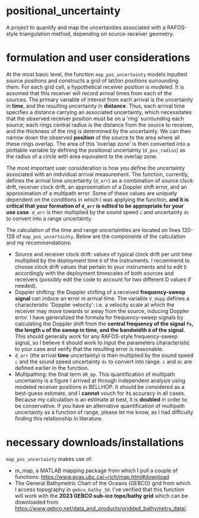 # positional_uncertainty
A project to quantify and map the uncertainties associated with a RAFOS-style triangulation method, depending on source-receiver geometry. 

# formulation and user considerations 
At the most basic level, the function `map_pos_uncertainty` models inputted source positions and constructs a grid of lat/lon positions surrounding them. For each grid cell, a hypothetical receiver position is modeled. It is assumed that this receiver will record arrival times from each of the sources. The primary variable of interest from each arrival is the uncertainty in **time**, and the resulting uncertainty in **distance**. Thus, each arrival time specifies a distance carrying an associated uncertainty, which necessitates that the observed receiver position must be on a 'ring' surrounding each source; each rings central radius is the distance from the source to receiver, and the thickness of the ring is determined by the uncertainty. We can then narrow down the observed **position** of the source to the area where all these rings overlap. The area of this 'overlap zone' is then converted into a plottable variable by defining the positional uncertainty (`d_pos_radius`) as the radius of a circle with area equivalent to the overlap zone. 

The most important user consideration is how you define the uncertainty associated with an individual arrival measurement. The function, currently, defines the arrival time uncertainty (`d_arr`) as a combination of source clock drift, receiver clock drift, an approximation of a Doppler shift error, and an approximation of a multipath error. Some of these values are uniquely dependent on the conditions in which I was applying the function, **and it is critical that your formation of `d_arr` is edited to be appropriate for your use case**. `d_arr` is then multiplied by the sound speed `c` and uncertainty `dc` to convert into a range uncertainty. 

The calculation of the time and range uncertainties are located on lines 120-128 of `map_pos_uncertainty`. Below are the components of the calculation and my recommendations: 
* Source and receiver clock drift: values of typical clock drift per unit time multiplied by the deployment time `D` of the instruments. I recommend to choose clock drift values that pertain to your instruments and to edit `D` accordingly with the deployment timescales of both sources and receivers (possibly edit the code to account for two different D values if needed). 
* Doppler shifting: the Doppler shifting of a received **frequency-sweep signal** can induce an error in arrival time. The variable `V_dopp` defines a characteristic 'Doppler velocity': i.e. a velocity scale at which the receiver may move towards or away from the source, inducing Doppler error. I have generalized the formula for frequency-sweep signals by calculating the Doppler shift from the **central frequency of the signal `fs`, the length `w` of the sweep in time, and the bandwidth `B` of the signal.** This should generally work for any RAFOS-style frequency-sweep signal, so I believe it should work to input the parameters characteristic to your case and verify that the resulting error is reasonable.
* `d_arr` (the arrival **time** uncertainty) is then multiplied by the sound speed `c` and the sound speed uncertainty `dc` to convert into range. `c` and `dc` are defined earlier in the function.
* Multipathing: the final term `dR_mp`. This quantification of multipath uncertainty is a figure I arrived at through independent analysis using modeled receiver positions in BELLHOP. It should be considered as a best-guess estimate, and I **cannot** vouch for its accuracy in all cases. Because my calculation is an estimate at best, it is **doubled** in order to be conservative. If you have an alternative quantification of multipath uncertainty as a function of range, please let me know, as I had difficulty finding this relationship in literature. 

# necessary downloads/installations
`map_pos_uncertainty` makes use of: 
* m_map, a MATLAB mapping package from which I pull a couple of functions: https://www.eoas.ubc.ca/~rich/map.html#download
* The General Bathymetric Chart of the Oceans (GEBCO) grid from which I access topography in `gebco_bathy_3d`. I've verified that this function will work with the **2023 GEBCO sub-ice topo/bathy grid** which can be downloaded from https://www.gebco.net/data_and_products/gridded_bathymetry_data/.
